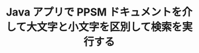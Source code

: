 ---
############################# Static ############################
layout: "auto-gen-gist"
draft: false
path: "ja/search/java/case-sensitive/ppsm/"
otherformats: PDF DOC DOT DOCX DOCM DOTX DOTM TXT ODT OTT RTF XLS XLT XLSX XLSM XLSB XLTX XLTM XLA XLAM ODS OTS CSV TSV XML PPT PPS POT PPTX PPTM POTX POTM ODP PST OST EML EMLX MSG ONE ZIP XHTML MHTML MD CHM EPUB  FB2 

############################# Head ############################
head_title: "PPSM ドキュメントで大文字と小文字を区別するテキスト検索を実行する Java API"
head_description: "GroupDocs.Search Java API を使用すると、プログラマは大文字と小文字を区別してテキスト検索を実行し、Java を介して PPSM ドキュメント内の単語の正確な構造を発見できます。"

############################# Header ############################
title: "Java アプリで PPSM ドキュメントを介して大文字と小文字を区別して検索を実行する"
description: "GroupDocs.Search Java API を使用すると、ソフトウェア開発者は Java アプリで PDF、HTML、DOCX、PPTX、XLSX などのさまざまなドキュメント タイプに対して大文字と小文字を区別するテキスト検索を適用できます。"

######################### Download Button #######################
button:
    enable: true

############################# About ############################
about:
    enable: true
    title: "Java アプリで大文字と小文字を区別する検索を実行する方法は?"
    content: |
      大文字と小文字の区別は、Web、データベース、またはドキュメントの検索で大文字 (大文字) と小文字 (小文字) を区別するプログラムの機能を表す非常に便利な検索手法です。デフォルトでは、検索エンジンは大文字と小文字を区別しないことに注意してください。つまり、Computer という単語を検索すると、キー名を持つフラグメントまたは Computer と computer という単語を持つテキストの両方が返されます。検索結果を大文字の「Computer」を含むものに絞り込む必要があるとします。これは、大文字と小文字を区別して検索する必要があることを意味します。 GroupDocs.Search for Java は、ソフトウェア開発者が PDF、HTML、Outlook 電子メール、Microsoft Office Word、Excel ワークシートなどの最も一般的なドキュメント タイプのテキスト検索およびインデックス作成を実行できるアプリケーションを開発できるようにする、効果的なドキュメント検索およびインデックス作成 API です。 PowerPoint プレゼンテーション、Outlook MSG、PST など。さらに、キーボード レイアウトと一致しない言語で書かれた検索クエリを識別できます。

############################# content ############################
steps:
    enable: true
    block:
    - title_left: "Java による PPSM ドキュメントの大文字と小文字を区別した検索"
      content_left: |
       GroupDocs.Search Java API には、基本的な検索機能と高度な検索機能の完全なサポートが組み込まれており、ソフトウェア開発者は Java アプリケーション内で数行のコードだけで大文字と小文字を区別した検索を行うことができます。
       
       次の Java コード例は、PPSM ファイル内のテキスト内のクエリを使用して、数行のコードで大文字と小文字を区別する検索を実行する方法を示しています。

      title_right: "PPSM ファイルで大文字と小文字を区別して検索を実行する"
      content_right: |
         * インデックス フォルダーとドキュメント フォルダーへのパスを特定します。
         * [Index](https://apireference.groupdocs.com/search/java/com.groupdocs.search/Index#Index(java.lang.String)) クラスのインスタンスを呼び出して、指定したフォルダにインデックスを作成する
         * [Add](https://apireference.groupdocs.com/search/net/groupdocs.search.index/add/methods/1) クラスのインスタンスを呼び出して、指定したフォルダーからドキュメントのインデックスを作成する
         * [SearchOptions](https://apireference.groupdocs.com/search/net/groupdocs.search.options/searchoptions) クラスの新しいインスタンスを開始する
         * [UseCaseSensitiveSearch](https://apireference.groupdocs.com/search/net/groupdocs.search.options/searchoptions/properties/usecasesensitivesearch) メソッドを呼び出して、大文字と小文字を区別する検索オプションを有効にします。
         * 検索クエリを定義して検索を開始
         
        
      gisthash: "f5cba2431bcb82d746d2a002b1947d21"
      gistfile: "case-sensitive_in_text_queries_java.java"

    - title_left: "Java を介してオブジェクト形式で大文字と小文字を区別する検索を行う"
      content_left: |
        GroupDocs.Search Java を使用すると、ソフトウェア開発者は、独自のアプリケーション内にさまざまなドキュメント形式の検索機能を組み込むことができます。 次の Java コード例は、PPSM ドキュメントを介してオブジェクト形式のクエリで大文字と小文字を区別する検索を実行する方法を示しています。 

      title_right: "PPSM ドキュメントで大文字と小文字を区別する検索を適用する"
      content_right: |
        * インデックス フォルダーとドキュメント フォルダーへのパスを特定します。
        * [Index](https://apireference.groupdocs.com/search/java/com.groupdocs.search/Index#Index(java.lang.String)) クラスのインスタンスを呼び出して、指定したフォルダにインデックスを作成する
        * [Add](https://apireference.groupdocs.com/search/net/groupdocs.search.index/add/methods/1) クラスのインスタンスを呼び出して、指定したフォルダーからドキュメントのインデックスを作成する
        * [SearchOptions](https://apireference.groupdocs.com/search/net/groupdocs.search.options/searchoptions) クラスの新しいインスタンスを開始する
        * [UseCaseSensitiveSearch](https://apireference.groupdocs.com/search/net/groupdocs.search.options/searchoptions/properties/usecasesensitivesearch) メソッドを呼び出して、大文字と小文字を区別する検索オプションを有効にします。
        * [createWordQuery](https://apireference.groupdocs.com/search/java/com.groupdocs.search/SearchQuery#createWordQuery(java.lang.String)) メソッドを呼び出してオブジェクトに検索クエリを作成する
        * 検索クエリを定義して検索を開始
     
      gisthash: "9e2aee884e199033f89c2c21cde108b7"
      gistfile: "case-sensitive_search_in_object_form_java.java"

    - title_left: "システム要求"
      content_left: |
        GroupDocs.Search for Javaは、すべての主要なプラットフォームとオペレーティングシステムでサポートされています。 完全なシステム要件ガイドについては、以下のコードを実行する前に[システム要件](https://docs.groupdocs.com/search/java/system-requirements/) にアクセスしてください。次の前提条件がインストールされていることを確認してください。 システム：
          *オペレーティングシステム：Microsoft Windows、Linux、MacOS
          * Javaバージョンのサポート：J2SE 7.0（1.7）、J2SE 8.0（1.8）以降
          * GroupDocsの最新バージョンを入手します。GroupDocs[リポジトリ](https://repository.groupdocs.com/repo/com/groupdocs/groupdocs-search/) からJavaAPIを検索します。
        
      title_right: "GroupDocs.Searchを使用する理由"
      content_right: |
        * メモリ内およびディスク上での検索インデックスの作成。
        * ファイル、ストリーム、または構造からインデックスを作成する機能。
        * パスワードで保護されたドキュメントのインデックス作成のサポート。
        * 複数のインデックスのマージのサポート。
        * 検索のインデックス作成中にドキュメントをフィルタリングします。
        * 検索中のスペルチェックのサポート。
        * ブレンドされた文字は完全にサポートされています
        * さまざまな種類の検索を1つの検索クエリに結合します。
        * 単純な単語と正規表現の検索のサポート
        * 検索クエリでのエイリアス置換を完全にサポートします。

demos:
    enable: true
        

more_formats:
    enable: true


back_to_top:
    enable: true
---